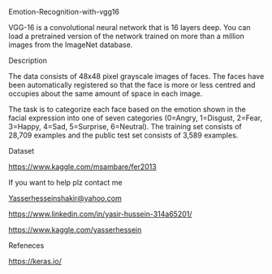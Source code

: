 Emotion-Recognition-with-vgg16


VGG-16 is a convolutional neural network that is 16 layers deep. You can load a pretrained version of the network trained on more than a million images from the ImageNet database.



Description


The data consists of 48x48 pixel grayscale images of faces. The faces have been automatically registered so that the face is more or less centred and occupies about the same amount of space in each image.

The task is to categorize each face based on the emotion shown in the facial expression into one of seven categories (0=Angry, 1=Disgust, 2=Fear, 3=Happy, 4=Sad, 5=Surprise, 6=Neutral). The training set consists of 28,709 examples and the public test set consists of 3,589 examples.




Dataset 

https://www.kaggle.com/msambare/fer2013



If you want to help plz contact me

Yasserhesseinshakir@yahoo.com

https://www.linkedin.com/in/yasir-hussein-314a65201/

https://www.kaggle.com/yasserhessein

Refeneces



https://keras.io/
